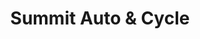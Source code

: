 ---
title: "Summit Auto & Cycle"
url: /zumbrota/summit-auto-und-cycle-480th-street/
shop: Autohaus
---